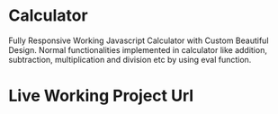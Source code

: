 # Calculator

Fully Responsive Working Javascript Calculator with Custom Beautiful Design. Normal functionalities implemented in calculator like addition, subtraction, multiplication and division etc by using eval function.

# Live Working Project Url


